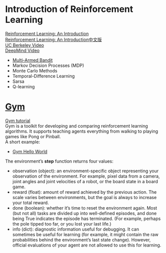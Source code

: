 # Introduction of Reinforcement Learning  

[Reinforcement Learning: An Introduction](http://incompleteideas.net/book/the-book-2nd.html)  
[Reinforcement Learning: An Introduction中文版](https://rl.qiwihui.com/zh_CN/latest/index.html)  
[UC Berkeley Video](https://www.youtube.com/watch?v=Q4kF8sfggoI&list=PLkFD6_40KJIznC9CDbVTjAF2oyt8_VAe3)  
[DeepMind Video](https://www.youtube.com/watch?v=2pWv7GOvuf0&list=PLqYmG7hTraZDM-OYHWgPebj2MfCFzFObQ)  
  
* [Multi-Armed Bandit](https://github.com/DonghaoQiao/Machine-Learning/blob/master/Reinforcement%20Learning/Multi_Armed_Bandit.py)  
* Markov Decision Processes (MDP)  
* Monte Carlo Methods  
* Temporal-Difference Learning  
* Sarsa  
* Q-learning  

# [Gym](https://gym.openai.com)  
[Gym tutorial](https://gym.openai.com/docs/#getting-started-with-gym)  
Gym is a toolkit for developing and comparing reinforcement learning algorithms. It supports teaching agents everything from walking to playing games like Pong or Pinball.  
A short example:  
* [Gym Hello World](https://github.com/DonghaoQiao/Machine-Learning/blob/master/Reinforcement%20Learning/Gym_CartPole.py)  

The environment’s **step** function returns four values:  
* observation (object): an environment-specific object representing your observation of the environment. For example, pixel data from a camera, joint angles and joint velocities of a robot, or the board state in a board game.  
* reward (float): amount of reward achieved by the previous action. The scale varies between environments, but the goal is always to increase your total reward.
* done (boolean): whether it’s time to reset the environment again. Most (but not all) tasks are divided up into well-defined episodes, and done being True indicates the episode has terminated. (For example, perhaps the pole tipped too far, or you lost your last life.)
* info (dict): diagnostic information useful for debugging. It can sometimes be useful for learning (for example, it might contain the raw probabilities behind the environment’s last state change). However, official evaluations of your agent are not allowed to use this for learning.

